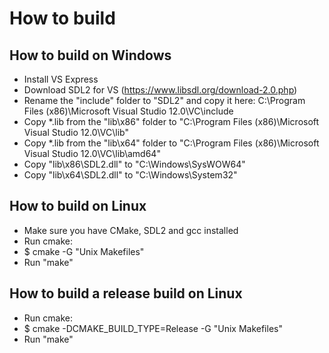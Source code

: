 How to build
============

How to build on Windows
-----------------------

* Install VS Express
* Download SDL2 for VS (https://www.libsdl.org/download-2.0.php)
* Rename the "include" folder to "SDL2" and copy it here:
C:\Program Files (x86)\Microsoft Visual Studio 12.0\VC\include
* Copy *.lib from the "lib\x86" folder to "C:\Program Files (x86)\Microsoft Visual Studio 12.0\VC\lib"
* Copy *.lib from the "lib\x64" folder to "C:\Program Files (x86)\Microsoft Visual Studio 12.0\VC\lib\amd64"
* Copy "lib\x86\SDL2.dll" to "C:\Windows\SysWOW64"
* Copy "lib\x64\SDL2.dll" to "C:\Windows\System32"

How to build on Linux
---------------------
* Make sure you have CMake, SDL2 and gcc installed
* Run cmake:
* $ cmake -G "Unix Makefiles"
* Run "make"

How to build a release build on Linux
---------------------
* Run cmake:
* $ cmake -DCMAKE_BUILD_TYPE=Release -G "Unix Makefiles"
* Run "make"
